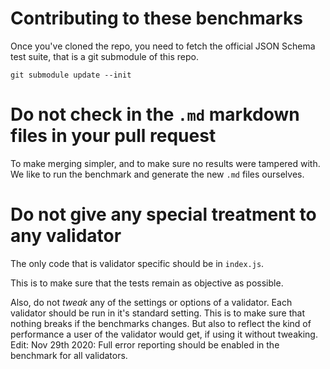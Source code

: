 # Contributing to these benchmarks

Once you've cloned the repo, you need to fetch the official JSON Schema test suite, that is a git submodule of this
repo.
```shell
git submodule update --init
```

# Do not check in the `.md` markdown files in your pull request
To make merging simpler, and to make sure no results were tampered with. We like to run the benchmark and generate the
new `.md` files ourselves.

# Do not give any special treatment to any validator
The only code that is validator specific should be in `index.js`.

This is to make sure that the tests remain as objective as possible.

Also, do not *tweak* any of the settings or options of a validator. Each validator should be run in it's standard
setting. This is to make sure that nothing breaks if the benchmarks changes. But also to reflect the kind of
performance a user of the validator would get, if using it without tweaking.
Edit: Nov 29th 2020: Full error reporting should be enabled in the benchmark for all validators.
